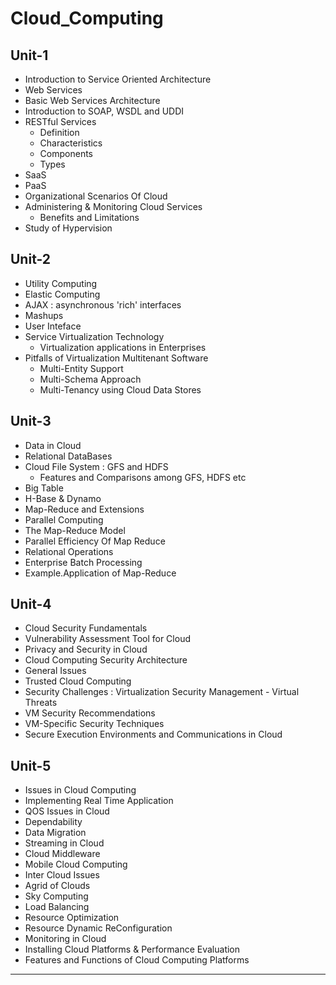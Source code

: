 # Cloud_Computing

## **Unit-1**
* Introduction to Service Oriented Architecture
* Web Services
* Basic Web Services Architecture
* Introduction to SOAP, WSDL and UDDI
* RESTful Services
  * Definition
  * Characteristics
  * Components
  * Types
* SaaS
* PaaS
* Organizational Scenarios Of Cloud
* Administering & Monitoring Cloud Services
  * Benefits and Limitations
* Study of Hypervision

## **Unit-2**
* Utility Computing
* Elastic Computing
* AJAX : asynchronous 'rich' interfaces
* Mashups
* User Inteface
* Service Virtualization Technology
  * Virtualization applications in Enterprises
* Pitfalls of Virtualization Multitenant Software
  * Multi-Entity Support
  * Multi-Schema Approach
  * Multi-Tenancy using Cloud Data Stores
  
## **Unit-3**
* Data in Cloud
* Relational DataBases
* Cloud File System : GFS and HDFS
  * Features and Comparisons among GFS, HDFS etc
* Big Table
* H-Base & Dynamo
* Map-Reduce and Extensions
* Parallel Computing
* The Map-Reduce Model
* Parallel Efficiency Of Map Reduce
* Relational Operations
* Enterprise Batch Processing
* Example.Application of Map-Reduce

## **Unit-4**
* Cloud Security Fundamentals
* Vulnerability Assessment Tool for Cloud
* Privacy and Security in Cloud
* Cloud Computing Security Architecture
* General Issues
* Trusted Cloud Computing
* Security Challenges : Virtualization Security Management - Virtual Threats
* VM Security Recommendations
* VM-Specific Security Techniques
* Secure Execution Environments and Communications in Cloud


## **Unit-5**
* Issues in Cloud Computing
* Implementing Real Time Application
* QOS Issues in Cloud
* Dependability
* Data Migration
* Streaming in Cloud
* Cloud Middleware
* Mobile Cloud Computing
* Inter Cloud Issues
* Agrid of Clouds
* Sky Computing
* Load Balancing
* Resource Optimization
* Resource Dynamic ReConfiguration
* Monitoring in Cloud
* Installing Cloud Platforms & Performance Evaluation
* Features and Functions of Cloud Computing Platforms
***
